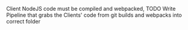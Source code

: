 Client NodeJS code must be compiled and webpacked, TODO Write Pipeline that grabs the Clients' code from git builds and webpacks into correct folder
